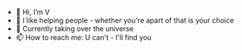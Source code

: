 - 👋 Hi, I’m V
- 👀 I like helping people - whether you're apart of that is your choice
- 🌱 Currently taking over the universe
- 📫 How to reach me: U can't - I'll find you

<!---
yop-v7/yop-v7 is a ✨ special ✨ repository because its `README.md` (this file) appears on your GitHub profile.
You can click the Preview link to take a look at your changes.
--->
